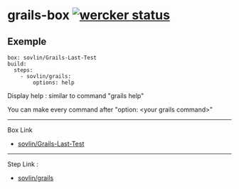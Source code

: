 # grails-box [![wercker status](https://app.wercker.com/status/c44bc7f82ab78a6b78fb3808f8aa8bcb/s/master "wercker status")](https://app.wercker.com/project/bykey/c44bc7f82ab78a6b78fb3808f8aa8bcb)
Exemple
-----------
    box: sovlin/Grails-Last-Test
    build:
      steps:
        - sovlin/grails:
            options: help
Display help : similar to command "grails help"


You can make every command after "option: \<your grails command>"

------------
Box Link
* [sovlin/Grails-Last-Test](https://app.wercker.com/#applications/54bef0a856767b466300069a/tab/details)

------------
Step Link :
* [sovlin/grails](https://app.wercker.com/#applications/54bfa58254bc9efd6b0a9df8/tab/details)
